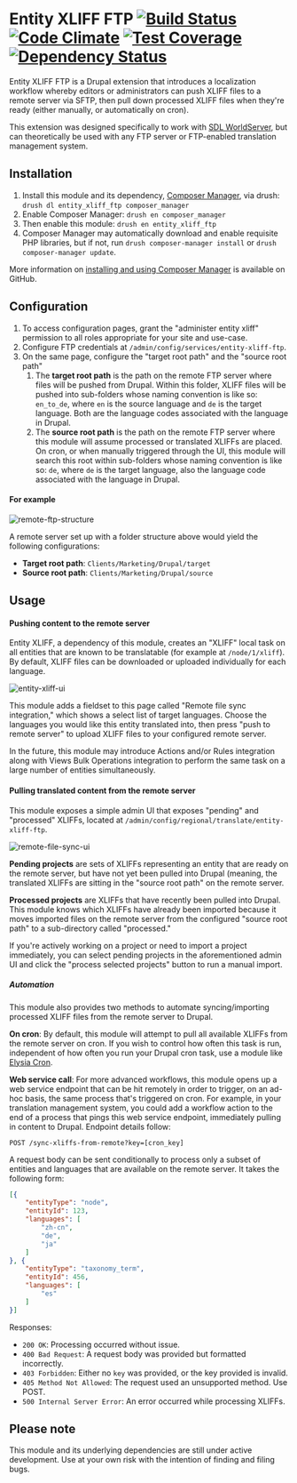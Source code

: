 # Entity XLIFF FTP [![Build Status](https://travis-ci.org/tableau-mkt/entity_xliff_ftp.svg?branch=7.x-1.x)](https://travis-ci.org/tableau-mkt/entity_xliff_ftp) [![Code Climate](https://codeclimate.com/github/tableau-mkt/entity_xliff_ftp/badges/gpa.svg)](https://codeclimate.com/github/tableau-mkt/entity_xliff_ftp) [![Test Coverage](https://codeclimate.com/github/tableau-mkt/entity_xliff_ftp/badges/coverage.svg)](https://codeclimate.com/github/tableau-mkt/entity_xliff_ftp/coverage) [![Dependency Status](https://gemnasium.com/tableau-mkt/entity_xliff_ftp.svg)](https://gemnasium.com/tableau-mkt/entity_xliff_ftp)

Entity XLIFF FTP is a Drupal extension that introduces a localization workflow
whereby editors or administrators can push XLIFF files to a remote server via
SFTP, then pull down processed XLIFF files when they're ready (either manually,
or automatically on cron).

This extension was designed specifically to work with [SDL WorldServer][], but
can theoretically be used with any FTP server or FTP-enabled translation
management system.

## Installation
1. Install this module and its dependency, [Composer Manager][], via drush:
  `drush dl entity_xliff_ftp composer_manager`
1. Enable Composer Manager: `drush en composer_manager`
1. Then enable this module: `drush en entity_xliff_ftp`
1. Composer Manager may automatically download and enable requisite PHP
   libraries, but if not, run `drush composer-manager install` or
   `drush composer-manager update`.

More information on [installing and using Composer Manager][] is available on
GitHub.

## Configuration
1. To access configuration pages, grant the "administer entity xliff" permission
   to all roles appropriate for your site and use-case.
1. Configure FTP credentials at `/admin/config/services/entity-xliff-ftp`.
1. On the same page, configure the "target root path" and the "source root path"
   1. The __target root path__ is the path on the remote FTP server where files
      will be pushed from Drupal. Within this folder, XLIFF files will be pushed
      into sub-folders whose naming convention is like so: `en_to_de`,
      where `en` is the source language and `de` is the target language. Both
      are the language codes associated with the language in Drupal.
   1. The __source root path__ is the path on the remote FTP server where this
      module will assume processed or translated XLIFFs are placed. On cron, or
      when manually triggered through the UI, this module will search this root
      within sub-folders whose naming convention is like so: `de`, where
      `de` is the target language, also the language code associated with the
      language in Drupal.

#### For example
![remote-ftp-structure](https://cloud.githubusercontent.com/assets/3496491/7213577/80b8852e-e538-11e4-8cf0-ea9aab33d75c.png)

A remote server set up with a folder structure above would yield the following
configurations:

- __Target root path__: `Clients/Marketing/Drupal/target`
- __Source root path__: `Clients/Marketing/Drupal/source`

## Usage

#### Pushing content to the remote server
Entity XLIFF, a dependency of this module, creates an "XLIFF" local task on all
entities that are known to be translatable (for example at `/node/1/xliff`). By
default, XLIFF files can be downloaded or uploaded individually for each
language.

![entity-xliff-ui](https://cloud.githubusercontent.com/assets/3496491/7192582/ca2c6de4-e44b-11e4-8040-90d04703d8c2.png)

This module adds a fieldset to this page called "Remote file sync integration,"
which shows a select list of target languages. Choose the languages you would
like this entity translated into, then press "push to remote server" to upload
XLIFF files to your configured remote server.

In the future, this module may introduce Actions and/or Rules integration along
with Views Bulk Operations integration to perform the same task on a large
number of entities simultaneously.

#### Pulling translated content from the remote server
This module exposes a simple admin UI that exposes "pending" and "processed"
XLIFFs, located at `/admin/config/regional/translate/entity-xliff-ftp`.

![remote-file-sync-ui](https://cloud.githubusercontent.com/assets/3496491/7192737/1c6875fc-e44d-11e4-9991-696db3589a5b.png)

__Pending projects__ are sets of XLIFFs representing an entity that are ready on
the remote server, but have not yet been pulled into Drupal (meaning, the
translated XLIFFs are sitting in the "source root path" on the remote server.

__Processed projects__ are XLIFFs that have recently been pulled into Drupal.
This module knows which XLIFFs have already been imported because it moves
imported files on the remote server from the configured "source root path" to
a sub-directory called "processed."

If you're actively working on a project or need to import a project immediately,
you can select pending projects in the aforementioned admin UI and click the
"process selected projects" button to run a manual import.

##### Automation
This module also provides two methods to automate syncing/importing processed
XLIFF files from the remote server to Drupal.

__On cron__: By default, this module will attempt to pull all available XLIFFs
from the remote server on cron. If you wish to control how often this task is
run, independent of how often you run your Drupal cron task, use a module like
[Elysia Cron][].

__Web service call__: For more advanced workflows, this module opens up a web
service endpoint that can be hit remotely in order to trigger, on an ad-hoc
basis, the same process that's triggered on cron. For example, in your
translation management system, you could add a workflow action to the end of a
process that pings this web service endpoint, immediately pulling in content to
Drupal. Endpoint details follow:

`POST /sync-xliffs-from-remote?key=[cron_key]`

A request body can be sent conditionally to process only a subset of entities
and languages that are available on the remote server. It takes the following
form:

```json
[{
    "entityType": "node",
    "entityId": 123,
    "languages": [
        "zh-cn",
        "de",
        "ja"
    ]
}, {
    "entityType": "taxonomy_term",
    "entityId": 456,
    "languages": [
        "es"
    ]
}]
```

Responses:
- `200 OK`: Processing occurred without issue.
- `400 Bad Request`: A request body was provided but formatted incorrectly.
- `403 Forbidden`: Either no `key` was provided, or the key provided is invalid.
- `405 Method Not Allowed`: The request used an unsupported method. Use POST.
- `500 Internal Server Error`: An error occurred while processing XLIFFs.

## Please note
This module and its underlying dependencies are still under active development.
Use at your own risk with the intention of finding and filing bugs.

[SDL WorldServer]: http://www.sdl.com/cxc/language/translation-management/worldserver/
[Composer Manager]: https://www.drupal.org/project/composer_manager
[installing and using Composer Manager]: https://github.com/cpliakas/composer-manager-docs/blob/master/README.md#installation
[Elysia Cron]: https://www.drupal.org/project/elysia_cron
